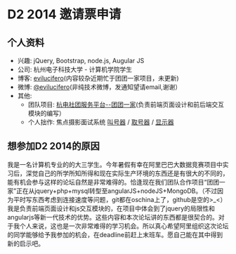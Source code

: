 # D2 2014 邀请票申请

## 个人资料

- 兴趣: jQuery, Bootstrap, node.js, Augular JS
- 公司: 杭州电子科技大学 - 计算机学院学生
- 博客: [evilucifero](http://evlcfrwdprs.sinaapp.com)(内容较杂近期忙于团团一家项目，未更新)
- 微博: [@evilucifero](http://weibo.com/evilucifero)(非纯技术微博，发通知望请email,谢谢）
- 其他:
	+ 团队项目: [杭电社团服务平台--团团一家](http://www.etuan.org)(负责前端页面设计和前后端交互模块的编写）
	+ 个人拙作: 焦点摄影面试系统 [叫号器](http://focus.evilucifero.com/call) / [取号器](http://focus.evilucifero.com/print) / [显示器](http://focus.evilucifero.com/show)

## 想参加D2 2014的原因

我是一名计算机专业的的大三学生。今年暑假有幸在阿里巴巴大数据竞赛项目中实习后，深觉自己的所学所知所得和现在实际生产环境的东西还是有很大的不同的，能有机会参与这样的论坛自然是非常难得的。恰逢现在我们团队合作项目“团团一家”正在从jquery+php+mysql转型至angularJS+nodeJS+MongoDB。（不过因为平时写东西考虑到连接速度等问题，git都在oschina上了，github是空的>_<）我是负责前端页面设计和js交互模块的，在项目中体会到了jquery的局限性和angularjs等新一代技术的优势。这些内容和本次论坛讲的东西都是很契合的。对于我个人来说，这也是一次非常难得的学习机会。所以真心希望阿里组织这次论坛的同学能够给予我参加的机会，在deadline前赶上末班车。愿自己能在其中得到新的启示吧。